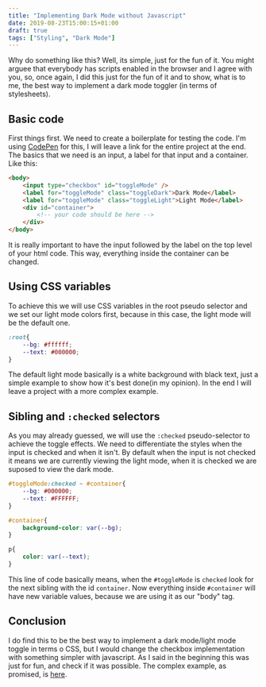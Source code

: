 ```yaml
---
title: "Implementing Dark Mode without Javascript"
date: 2019-08-23T15:00:15+01:00
draft: true
tags: ["Styling", "Dark Mode"]
---
```


Why do something like this? Well, its simple, just for the fun of it. You might arguee that everybody has scripts enabled in the browser and I agree with you, so, once again, I did this just for the fun of it and to show, what is to me, the best way to implement a dark mode toggler (in terms of stylesheets).

## Basic code

First things first. We need to create a boilerplate for testing the code. I'm using [CodePen](https://codepen.io) for this, I will leave a link for the entire project at the end. The basics that we need is an input, a label for that input and a container. Like this:

```html
<body>
    <input type="checkbox" id="toggleMode" />
    <label for="toggleMode" class="toggleDark">Dark Mode</label>
    <label for="toggleMode" class="toggleLight">Light Mode</label>
    <div id="container">
        <!-- your code should be here -->
    </div>
</body>
```

It is really important to have the input followed by the label on the top level of your html code. This way, everything inside the container can be changed.

## Using CSS variables

To achieve this we will use CSS variables in the root pseudo selector and we set our light mode colors first, because in this case, the light mode will be the default one.

```css
:root{
    --bg: #ffffff;
    --text: #000000;
}
```

The default light mode basically is a white background with black text, just a simple example to show how it's best done(in my opinion). In the end I will leave a project with a more complex example.

## Sibling and `:checked` selectors

As you may already guessed, we will use the `:checked` pseudo-selector to achieve the toggle effects. We need to differentiate the styles when the input is checked and when it isn't. By default when the input is not checked it means we are currently viewing the light mode, when it is checked we are suposed to view the dark mode.

```CSS
#toggleMode:checked ~ #container{
    --bg: #000000;
    --text: #FFFFFF;
}

#container{
    background-color: var(--bg);
}

p{
    color: var(--text);
}
```

This line of code basically means, when the `#toggleMode` is `checked` look for the next sibling with the id `container`. Now everything inside `#container` will have new variable values, because we are using it as our "body" tag. 

## Conclusion

I do find this to be the best way to implement a dark mode/light mode toggle in terms o CSS, but I would change the checkbox implementation with something simpler with javascript. As I said in the beginning this was just for fun, and check if it was possible. The complex example, as promised, is [here](https://codepen.io/rafaelsnts/pen/BEzZoX).